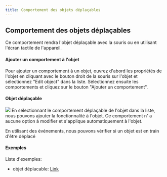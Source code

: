 ```yaml
---
title: Comportement des objets déplaçables
---
```

## Comportement des objets déplaçables

Ce comportement rendra l'objet déplaçable avec la souris ou en utilisant l'écran tactile de l'appareil.

####  Ajouter un comportement à l'objet
Pour ajouter un comportement à un objet, ouvrez d'abord les propriétés de l'objet en cliquant avec le bouton droit de la souris sur l'objet et sélectionnez "Edit object" dans la liste. Sélectionnez ensuite les comportements et cliquez sur le bouton "Ajouter un comportement".

####  Objet déplaçable
![](/gdevelop5/behaviors/draggable-object-behavior-inlist.png)
En sélectionnant le comportement déplaçable de l'objet dans la liste, nous pouvons ajouter la fonctionnalité à l'objet.
Ce comportement n' a aucune option à modifier et s'applique automatiquement à l'objet.

En utilisant des événements, nous pouvons vérifier si un objet est en train d'être déplacé

####  Exemples

Liste d'exemples:

  * objet déplacable: [Link](https://gametemplates.itch.io/template-manipulate-text-object)